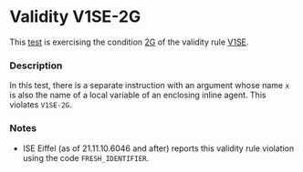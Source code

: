 # Validity V1SE-2G

This [test](.) is exercising the condition [2G](../Readme.md) of the validity rule [V1SE](../../v1se/Readme.md).

### Description

In this test, there is a separate instruction with an argument whose name `x` is also the name of a local variable of an enclosing inline agent. This violates `V1SE-2G`.

### Notes

* ISE Eiffel (as of 21.11.10.6046 and after) reports this validity rule violation using the code `FRESH_IDENTIFIER`.
